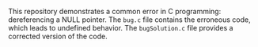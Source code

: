 This repository demonstrates a common error in C programming: dereferencing a NULL pointer. The `bug.c` file contains the erroneous code, which leads to undefined behavior.  The `bugSolution.c` file provides a corrected version of the code.